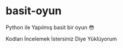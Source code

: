 # basit-oyun


Python ile Yapılmış basit bir oyun :flushed:

Kodları İncelemek İstersiniz Diye Yüklüyorum

